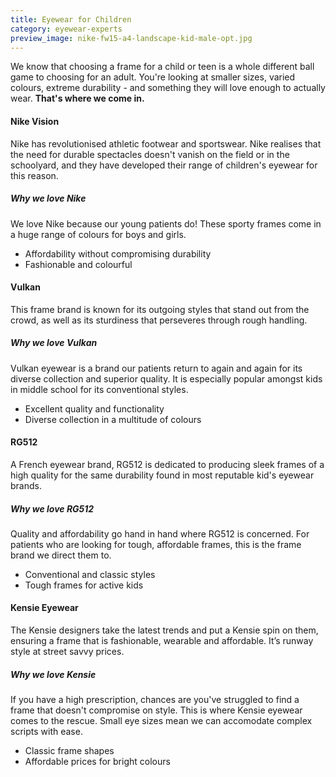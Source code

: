 ```yaml
---
title: Eyewear for Children
category: eyewear-experts
preview_image: nike-fw15-a4-landscape-kid-male-opt.jpg
---
```


We know that choosing a frame for a child or teen is a whole different ball game to choosing for an adult. You're looking at smaller sizes, varied colours, extreme durability - and something they will love enough to actually wear.
<strong>That's where we come in.</strong>

#### Nike Vision

Nike has revolutionised athletic footwear and sportswear. Nike realises that the need for durable spectacles doesn't vanish on the field or in the schoolyard, and they have developed their range of children's eyewear for this reason.

##### Why we love Nike

We love Nike because our young patients do! These sporty frames come in a huge range of colours for boys and girls.

- Affordability without compromising durability
- Fashionable and colourful

#### Vulkan

This frame brand is known for its outgoing styles that stand out from the crowd, as well as its sturdiness that perseveres through rough handling.

##### Why we love Vulkan

Vulkan eyewear is a brand our patients return to again and again for its diverse collection and superior quality. It is especially popular amongst kids in middle school for its conventional styles.

- Excellent quality and functionality
- Diverse collection in a multitude of colours

#### RG512

A French eyewear brand, RG512 is dedicated to producing sleek frames of a high quality for the same durability found in most reputable kid's eyewear brands.

##### Why we love RG512

Quality and affordability go hand in hand where RG512 is concerned. For patients who are looking for tough, affordable frames, this is the frame brand we direct them to.

- Conventional and classic styles
- Tough frames for active kids

#### Kensie Eyewear

The Kensie designers take the latest trends and put a Kensie spin on them, ensuring a frame that is fashionable, wearable and affordable. It’s runway style at street savvy prices.

##### Why we love Kensie

If you have a high prescription, chances are you've struggled to find a frame that doesn't compromise on style. This is where Kensie eyewear comes to the rescue. Small eye sizes mean we can accomodate complex scripts with ease.

- Classic frame shapes
- Affordable prices for bright colours
